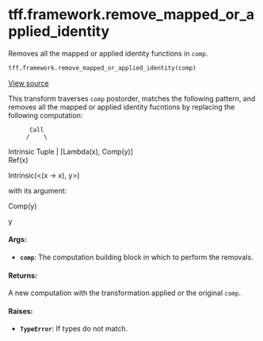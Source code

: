 <div itemscope itemtype="http://developers.google.com/ReferenceObject">
<meta itemprop="name" content="tff.framework.remove_mapped_or_applied_identity" />
<meta itemprop="path" content="Stable" />
</div>

# tff.framework.remove_mapped_or_applied_identity

Removes all the mapped or applied identity functions in `comp`.

```python
tff.framework.remove_mapped_or_applied_identity(comp)
```

<a target="_blank" href=http://github.com/tensorflow/federated/tree/master/tensorflow_federated/python/core/impl/transformations.py>View
source</a>

<!-- Placeholder for "Used in" -->

This transform traverses `comp` postorder, matches the following pattern, and
removes all the mapped or applied identity fucntions by replacing the following
computation:

          Call
         /    \

Intrinsic Tuple | [Lambda(x), Comp(y)] \
Ref(x)

Intrinsic(<(x -> x), y>)

with its argument:

Comp(y)

y

#### Args:

*   <b>`comp`</b>: The computation building block in which to perform the
    removals.

#### Returns:

A new computation with the transformation applied or the original `comp`.

#### Raises:

*   <b>`TypeError`</b>: If types do not match.
